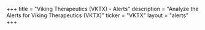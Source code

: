 +++
title = "Viking Therapeutics (VKTX) - Alerts"
description = "Analyze the Alerts for Viking Therapeutics (VKTX)"
ticker = "VKTX"
layout = "alerts"
+++

